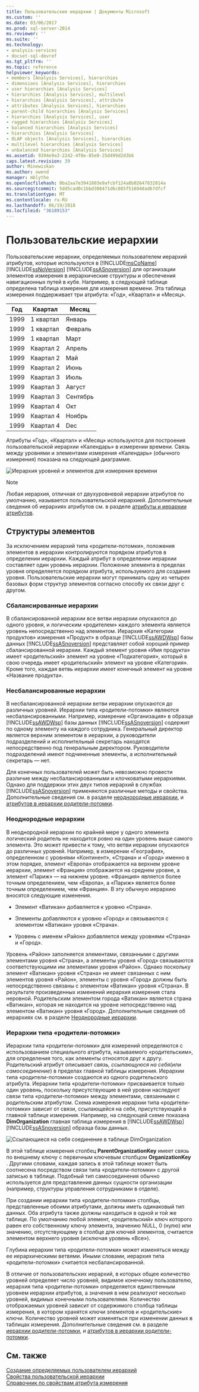 ```yaml
---
title: Пользовательские иерархии | Документы Microsoft
ms.custom: ''
ms.date: 03/06/2017
ms.prod: sql-server-2014
ms.reviewer: ''
ms.suite: ''
ms.technology:
- analysis-services
- docset-sql-devref
ms.tgt_pltfrm: ''
ms.topic: reference
helpviewer_keywords:
- members [Analysis Services], hierarchies
- dimensions [Analysis Services], hierarchies
- user hierarchies [Analysis Services]
- hierarchies [Analysis Services], multilevel
- hierarchies [Analysis Services], attribute
- attributes [Analysis Services], hierarchies
- parent-child hierarchies [Analysis Services]
- hierarchies [Analysis Services], user
- ragged hierarchies [Analysis Services]
- balanced hierarchies [Analysis Services]
- hierarchies [Analysis Services]
- OLAP objects [Analysis Services], hierarchies
- multilevel hierarchies [Analysis Services]
- unbalanced hierarchies [Analysis Services]
ms.assetid: 9394e9a3-2242-4f0e-85e0-25d499d2d3b6
caps.latest.revision: 39
author: Minewiskan
ms.author: owend
manager: mblythe
ms.openlocfilehash: 0ba2aa7e3941803e9afcbf124a8b02647832814a
ms.sourcegitcommit: 5dd5cad0c1bbd308471d6c885f516948ad67dfcf
ms.translationtype: MT
ms.contentlocale: ru-RU
ms.lasthandoff: 06/19/2018
ms.locfileid: "36189153"
---
```

# <a name="user-hierarchies"></a>Пользовательские иерархии
  Пользовательские иерархии, определяемых пользователем иерархий атрибутов, которые используются в [!INCLUDE[msCoName](../../includes/msconame-md.md)] [!INCLUDE[ssNoVersion](../../includes/ssnoversion-md.md)] [!INCLUDE[ssASnoversion](../../includes/ssasnoversion-md.md)] для организации элементов измерения в иерархические структуры и обеспечения навигационных путей в кубе. Например, в следующей таблице определена таблица измерения для измерения времени. Эта таблица измерения поддерживает три атрибута: «Год», «Квартал» и «Месяц».  
  
|Год|Квартал|Месяц|  
|----------|-------------|-----------|  
|1999|1 квартал|Январь|  
|1999|1 квартал|Февраль|  
|1999|1 квартал|Март|  
|1999|Квартал 2|Апрель|  
|1999|Квартал 2|Май|  
|1999|Квартал 2|Июнь|  
|1999|Квартал 3|Июль|  
|1999|Квартал 3|Август|  
|1999|Квартал 3|Сентябрь|  
|1999|Квартал 4|Окт|  
|1999|Квартал 4|Ноябрь|  
|1999|Квартал 4|Dec|  
  
 Атрибуты «Год», «Квартал» и «Месяц» используются для построения пользовательской иерархии «Календарь» в измерении времени. Связь между уровнями и элементами измерения «Календарь» (обычного измерения) показана на следующей диаграмме.  
  
 ![Иерархия уровней и элементов для измерения времени](../../../2014/analysis-services/dev-guide/media/as-levelconcepts.gif "Иерархия уровней и элементов для измерения времени")  
  
> [!NOTE]  
>  Любая иерархия, отличная от двухуровневой иерархии атрибутов по умолчанию, называется пользовательской иерархией. Дополнительные сведения об иерархиях атрибутов см. в разделе [атрибуты и иерархии атрибутов](../multidimensional-models-olap-logical-dimension-objects/attributes-and-attribute-hierarchies.md).  
  
## <a name="member-structures"></a>Структуры элементов  
 За исключением иерархий типа «родители-потомки», положения элементов в иерархии контролируются порядком атрибутов в определении иерархии. Каждый атрибут в определении иерархии составляет один уровень иерархии. Положение элемента в пределах уровня определяется порядком атрибута, используемого для создания уровня. Пользовательские иерархии могут принимать одну из четырех базовых форм структур элементов согласно способу их связи друг с другом.  
  
### <a name="balanced-hierarchies"></a>Сбалансированные иерархии  
 В сбалансированной иерархии все ветви иерархии опускаются до одного уровня, и логическим «родителем» каждого элемента является уровень непосредственно над элементом. Иерархия «Категории продуктов» измерения «Продукт» в образце [!INCLUDE[ssAWDWsp](../../includes/ssawdwsp-md.md)] базы данных [!INCLUDE[ssASnoversion](../../includes/ssasnoversion-md.md)] представляет собой хороший пример сбалансированной иерархии. Каждый элемент уровня «Имя продукта» имеет «родительский» элемент на уровне «Подкатегория», который в свою очередь имеет «родительский» элемент на уровне «Категория». Кроме того, каждая ветвь иерархии имеет конечный элемент на уровне «Название продукта».  
  
### <a name="unbalanced-hierarchies"></a>Несбалансированные иерархии  
 В несбалансированной иерархии ветви иерархии опускаются до различных уровней. Иерархии типа «родители-потомки» являются несбалансированными. Например, измерение «Организация» в образце [!INCLUDE[ssAWDWsp](../../includes/ssawdwsp-md.md)] базы данных [!INCLUDE[ssASnoversion](../../includes/ssasnoversion-md.md)] содержит по одному элементу на каждого сотрудника. Генеральный директор является верхним элементом в иерархии, а руководители подразделений и исполнительный секретарь находятся непосредственно под генеральным директором. Руководители подразделений имеют подчиненные элементы, а исполнительный секретарь — нет.  
  
 Для конечных пользователей может быть невозможно провести различие между несбалансированными и клочковатыми иерархиями. Однако для поддержки этих двух типов иерархий в службах [!INCLUDE[ssASnoversion](../../includes/ssasnoversion-md.md)] применяются различные методы и свойства. Дополнительные сведения см. в разделе [неоднородные иерархии](../multidimensional-models/user-defined-hierarchies-ragged-hierarchies.md), и [атрибутов в иерархии родители-потомки](../multidimensional-models/parent-child-dimension-attributes.md).  
  
### <a name="ragged-hierarchies"></a>Неоднородные иерархии  
 В неоднородной иерархии по крайней мере у одного элемента логический родитель не находится ровно на один уровень выше самого элемента. Это может привести к тому, что ветви иерархии опускаются до различных уровней. Например, в измерении «География», определенном с уровнями «Континент», «Страна» и «Город» именно в этом порядке, элемент «Европа» отображается на верхнем уровне иерархии, элемент «Франция» отображается на среднем уровне, а элемент «Париж» — на нижнем уровне. «Франция» является более точным определением, чем «Европа», а «Париж» является более точным определением, чем «Франция». В эту обычную иерархию вносятся следующие изменения.  
  
-   Элемент «Ватикан» добавляется к уровню «Страна».  
  
-   Элементы добавляются к уровню «Город» и связываются с элементом «Ватикан» уровня «Страна».  
  
-   Уровень с именем «Район» добавляется между уровнями «Страна» и «Город».  
  
 Уровень «Район» заполняется элементами, связанными с другими элементами уровня «Страна», а элементы уровня «Город» связываются соответствующими им элементами уровня «Район». Однако поскольку элемент «Ватикан» уровня «Страна» не имеет связанных с ним элементов уровня «Район», элементы с уровня «Город» должны быть непосредственно связаны с элементом «Ватикан» уровня «Страна». В результате произведенных изменений иерархия измерения стала неровной. Родительским элементом города «Ватикан» является страна «Ватикан», которая не находится на уровне непосредственно над элементом «Ватикан» уровня «Город». Дополнительные сведения об иерархиях см. в разделе [Неоднородные иерархии](../multidimensional-models/user-defined-hierarchies-ragged-hierarchies.md).  
  
### <a name="parent-child-hierarchies"></a>Иерархии типа «родители-потомки»  
 Иерархии типа «родители-потомки» для измерений определяются с использованием специального атрибута, называемого «родительским», для определения того, как элементы относятся друг к другу. Родительский атрибут описывает *связь, ссылающуюся на себя*(или *самосоединение*) в пределах главной таблицы измерения. Иерархии типа «родители-потомки» создаются из одного родительского атрибута. Иерархии типа «родители-потомки» присваивается только один уровень, поскольку присутствующие в ней уровни наследуют связи типа «родители-потомки» между элементами, связанными с родительским атрибутом. Схема измерения иерархии типа «родители-потомки» зависит от связи, ссылающейся на себя, присутствующей в главной таблице измерения. Например, на следующей схеме показана **DimOrganization** главная таблица измерения в [!INCLUDE[ssAWDWsp](../../includes/ssawdwsp-md.md)] [!INCLUDE[ssASnoversion](../../includes/ssasnoversion-md.md)] образца базы данных.  
  
 ![Ссылающиеся на себя соединение в таблице DimOrganization](../../../2014/analysis-services/dev-guide/media/dimorganization.gif "содержат ссылки на себя соединение в таблице DimOrganization")  
  
 В этой таблице измерения столбец **ParentOrganizationKey** имеет связь по внешнему ключу с первичным ключевым столбцом **OrganizationKey** . Другими словами, каждая запись в этой таблице может быть соотнесена посредством связи типа «родители-потомки» с другой записью в таблице. Подобный тип самосоединения обычно используется для представления данных сущности организации (например, структуры управления сотрудниками в отделе).  
  
 При создании иерархии типа «родители-потомки» столбцы, представленные обоими атрибутами, должны иметь одинаковый тип данных. Оба атрибута также должны находиться в одной и той же таблице. По умолчанию любой элемент, «родительский» ключ которого равен его собственному ключу элемента, значению NULL, 0 (нулю) или значению, отсутствующему в столбце для ключей элементов, считается элементом верхнего уровня (исключая уровень «Все»).  
  
 Глубина иерархии типа «родители-потомки» может изменяться между ее иерархическими ветвями. Иными словами, иерархия типа «родители-потомки» считается несбалансированной.  
  
 В отличие от пользовательских иерархий, в которых общее количество уровней определяет число уровней, видимое конечному пользователю, иерархия типа «родители-потомки» определяется единственным уровнем иерархии атрибутов, а значения в нем реализуют несколько уровней, видимых конечными пользователями. Количество отображаемых уровней зависит от содержимого столбца таблицы измерения, в котором хранятся ключи элементов и «родительские» ключи. Количество уровней может изменяться при изменении данных в таблицах измерения. Дополнительные сведения см. в разделе [иерархии родители-потомки](../multidimensional-models/parent-child-dimension.md), и [атрибутов в иерархии родители-потомки](../multidimensional-models/parent-child-dimension-attributes.md).  
  
## <a name="see-also"></a>См. также  
 [Создание определяемых пользователем иерархий](../multidimensional-models/user-defined-hierarchies-create.md)   
 [Свойства пользовательской иерархии](../multidimensional-models-olap-logical-dimension-objects/user-hierarchies-properties.md)   
 [Справочник по свойствам атрибута измерения](../multidimensional-models/dimension-attribute-properties-reference.md)  
  
  